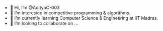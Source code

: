 - 👋 Hi, I’m @AdityaC-003
- 👀 I’m interested in competitive programming & algorithms.
- 🌱 I’m currently learning Computer Science & Engineering at IIT Madras.
- 💞️ I’m looking to collaborate on ...

<!---
AdityaC-003/AdityaC-003 is a ✨ special ✨ repository because its `README.md` (this file) appears on your GitHub profile.
You can click the Preview link to take a look at your changes.
--->
